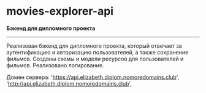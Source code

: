 # movies-explorer-api

**Бэкенд для дипломного проекта**

***

Реализован бэкенд для дипломного проекта, который отвечает за аутентификацию и авторизацию пользователей, а также сохранение фильмов. Созданы схемы и модели ресурсов для пользователей и фильмов. Реализовано логирование.

Домен сервера: 
  'https://api.elizabeth.diplom.nomoredomains.club',
  'http://api.elizabeth.diplom.nomoredomains.club',
